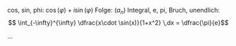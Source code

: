 cos, sin, phi:  $\cos(\varphi) + i\sin(\varphi)$
Folge: $(a_n)$
Integral, e, pi, Bruch, unendlich:
$$ \int_{-\infty}^{\infty} \dfrac{x\cdot \sin(x)}{1+x^2} \,dx = \dfrac{\pi}{e}$$

...